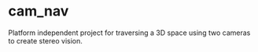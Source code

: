# cam_nav
Platform independent project for traversing a 3D space using two cameras to create stereo vision.
